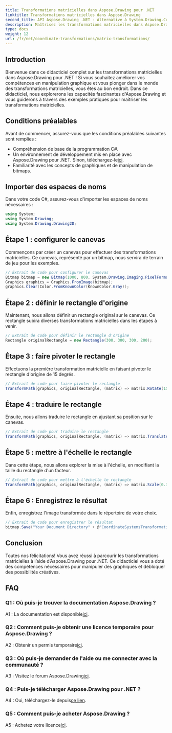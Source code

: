 ```yaml
---
title: Transformations matricielles dans Aspose.Drawing pour .NET
linktitle: Transformations matricielles dans Aspose.Drawing
second_title: API Aspose.Drawing .NET - Alternative à System.Drawing.Common
description: Maîtrisez les transformations matricielles dans Aspose.Drawing pour .NET avec ce guide étape par étape.
type: docs
weight: 12
url: /fr/net/coordinate-transformations/matrix-transformations/
---
```

## Introduction

Bienvenue dans ce didacticiel complet sur les transformations matricielles dans Aspose.Drawing pour .NET ! Si vous souhaitez améliorer vos compétences en manipulation graphique et vous plonger dans le monde des transformations matricielles, vous êtes au bon endroit. Dans ce didacticiel, nous explorerons les capacités fascinantes d'Aspose.Drawing et vous guiderons à travers des exemples pratiques pour maîtriser les transformations matricielles.

## Conditions préalables

Avant de commencer, assurez-vous que les conditions préalables suivantes sont remplies :

- Compréhension de base de la programmation C#.
-  Un environnement de développement mis en place avec Aspose.Drawing pour .NET. Sinon, téléchargez-le[ici](https://releases.aspose.com/drawing/net/).
- Familiarité avec les concepts de graphiques et de manipulation de bitmaps.

## Importer des espaces de noms

Dans votre code C#, assurez-vous d'importer les espaces de noms nécessaires :

```csharp
using System;
using System.Drawing;
using System.Drawing.Drawing2D;
```

## Étape 1 : configurer le canevas

Commençons par créer un canevas pour effectuer des transformations matricielles. Ce canevas, représenté par un bitmap, nous servira de terrain de jeu pour les exemples.

```csharp
// Extrait de code pour configurer le canevas
Bitmap bitmap = new Bitmap(1000, 800, System.Drawing.Imaging.PixelFormat.Format32bppPArgb);
Graphics graphics = Graphics.FromImage(bitmap);
graphics.Clear(Color.FromKnownColor(KnownColor.Gray));
```

## Étape 2 : définir le rectangle d'origine

Maintenant, nous allons définir un rectangle original sur le canevas. Ce rectangle subira diverses transformations matricielles dans les étapes à venir.

```csharp
// Extrait de code pour définir le rectangle d'origine
Rectangle originalRectangle = new Rectangle(300, 300, 300, 200);
```

## Étape 3 : faire pivoter le rectangle

Effectuons la première transformation matricielle en faisant pivoter le rectangle d'origine de 15 degrés.

```csharp
// Extrait de code pour faire pivoter le rectangle
TransformPath(graphics, originalRectangle, (matrix) => matrix.Rotate(15.0f));
```

## Étape 4 : traduire le rectangle

Ensuite, nous allons traduire le rectangle en ajustant sa position sur le canevas.

```csharp
// Extrait de code pour traduire le rectangle
TransformPath(graphics, originalRectangle, (matrix) => matrix.Translate(-250, -250));
```

## Étape 5 : mettre à l'échelle le rectangle

Dans cette étape, nous allons explorer la mise à l'échelle, en modifiant la taille du rectangle d'un facteur.

```csharp
// Extrait de code pour mettre à l'échelle le rectangle
TransformPath(graphics, originalRectangle, (matrix) => matrix.Scale(0.3f, 0.3f));
```

## Étape 6 : Enregistrez le résultat

Enfin, enregistrez l'image transformée dans le répertoire de votre choix.

```csharp
// Extrait de code pour enregistrer le résultat
bitmap.Save("Your Document Directory" + @"CoordinateSystemsTransformations\MatrixTransformations_out.png");
```

## Conclusion

Toutes nos félicitations! Vous avez réussi à parcourir les transformations matricielles à l’aide d’Aspose.Drawing pour .NET. Ce didacticiel vous a doté des compétences nécessaires pour manipuler des graphiques et débloquer des possibilités créatives.

## FAQ

### Q1 : Où puis-je trouver la documentation Aspose.Drawing ?

 A1 : La documentation est disponible[ici](https://reference.aspose.com/drawing/net/).

### Q2 : Comment puis-je obtenir une licence temporaire pour Aspose.Drawing ?

 A2 : Obtenir un permis temporaire[ici](https://purchase.aspose.com/temporary-license/).

### Q3 : Où puis-je demander de l'aide ou me connecter avec la communauté ?

 A3 : Visitez le forum Aspose.Drawing[ici](https://forum.aspose.com/c/diagram/17).

### Q4 : Puis-je télécharger Aspose.Drawing pour .NET ?

 A4 : Oui, téléchargez-le depuis[ce lien](https://releases.aspose.com/drawing/net/).

### Q5 : Comment puis-je acheter Aspose.Drawing ?

 A5 : Achetez votre licence[ici](https://purchase.aspose.com/buy).